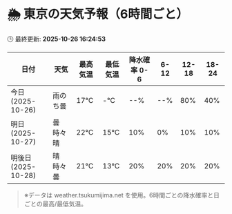 # 🌦️ 東京の天気予報（6時間ごと）

🕒 最終更新: **2025-10-26 16:24:53**

| 日付 | 天気 | 最高気温 | 最低気温 | 降水確率 0-6 | 6-12 | 12-18 | 18-24 |
|------|------|----------|----------|------------|------|------|------|
| 今日 (2025-10-26) | 雨のち曇 | 17℃ | -℃ | --% | --% | 80% | 40% |
| 明日 (2025-10-27) | 曇時々晴 | 22℃ | 15℃ | 10% | 0% | 10% | 10% |
| 明後日 (2025-10-28) | 晴時々曇 | 21℃ | 13℃ | 20% | 20% | 20% | 20% |

> ※データは weather.tsukumijima.net を使用。6時間ごとの降水確率と日ごとの最高/最低気温。